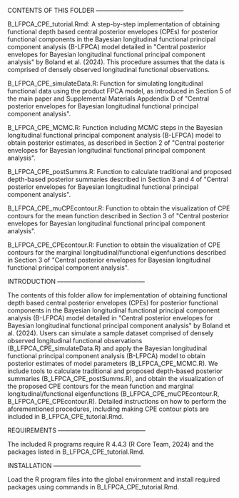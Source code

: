 CONTENTS OF THIS FOLDER ——————————————

B_LFPCA_CPE_tutorial.Rmd: A step-by-step implementation of obtaining functional depth based central posterior envelopes (CPEs) for posterior functional components in the Bayesian longitudinal functional principal component analysis (B-LFPCA) model detailed in "Central posterior envelopes for Bayesian longitudinal functional principal component analysis" by Boland et al. (2024). This procedure assumes that the data is comprised of densely observed longitudinal functional observations. 

B_LFPCA_CPE_simulateData.R: Function for simulating longitudinal functional data using the product FPCA model, as introduced in Section 5 of the main paper and Supplemental Materials Appdendix D of "Central posterior envelopes for Bayesian longitudinal functional principal component analysis".

B_LFPCA_CPE_MCMC.R: Function including MCMC steps in the Bayesian longitudinal functional principal component analysis (B-LFPCA) model to obtain posterior estimates, as described in Section 2 of "Central posterior envelopes for Bayesian longitudinal functional principal component analysis".

B_LFPCA_CPE_postSumms.R: Function to calculate traditional and proposed depth-based posterior summaries described in Section 3 and 4 of "Central posterior envelopes for Bayesian longitudinal functional principal component analysis".

B_LFPCA_CPE_muCPEcontour.R: Function to obtain the visualization of CPE contours for the mean function described in Section 3 of "Central posterior envelopes for Bayesian longitudinal functional principal component analysis".

B_LFPCA_CPE_CPEcontour.R: Function to obtain the visualization of CPE contours for the marginal longitudinal/functional eigenfunctions described in Section 3 of "Central posterior envelopes for Bayesian longitudinal functional principal component analysis".

INTRODUCTION ——————————————

The contents of this folder allow for implementation of obtaining functional depth based central posterior envelopes (CPEs) for posterior functional components in the Bayesian longitudinal functional principal component analysis (B-LFPCA) model detailed in "Central posterior envelopes for Bayesian longitudinal functional principal component analysis" by Boland et al. (2024). 
Users can simulate a sample dataset comprised of densely observed longitudinal functional observations (B_LFPCA_CPE_simulateData.R) and apply the Bayesian longitudinal functional principal component analysis (B-LFPCA) model to obtain posterior estimates of model parameters (B_LFPCA_CPE_MCMC.R). We include tools to calculate traditional and proposed depth-based posterior summaries (B_LFPCA_CPE_postSumms.R), and obtain the visualization of the proposed CPE contours for the mean function and marginal longitudinal/functional eigenfunctions (B_LFPCA_CPE_muCPEcontour.R, B_LFPCA_CPE_CPEcontour.R). Detailed instructions on how to perform the aforementioned procedures, including making CPE contour plots are included in B_LFPCA_CPE_tutorial.Rmd.

REQUIREMENTS ——————————————

The included R programs require R 4.4.3 (R Core Team, 2024) and the packages listed in B_LFPCA_CPE_tutorial.Rmd.

INSTALLATION ——————————————

Load the R program files into the global environment and install required packages using commands in B_LFPCA_CPE_tutorial.Rmd.
